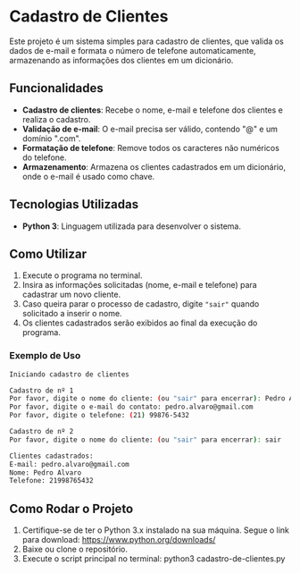 # Cadastro de Clientes

Este projeto é um sistema simples para cadastro de clientes, que valida os dados de e-mail e formata o número de telefone automaticamente, armazenando as informações dos clientes em um dicionário.

## Funcionalidades

- **Cadastro de clientes**: Recebe o nome, e-mail e telefone dos clientes e realiza o cadastro.
- **Validação de e-mail**: O e-mail precisa ser válido, contendo "@" e um domínio ".com".
- **Formatação de telefone**: Remove todos os caracteres não numéricos do telefone.
- **Armazenamento**: Armazena os clientes cadastrados em um dicionário, onde o e-mail é usado como chave.

## Tecnologias Utilizadas

- **Python 3**: Linguagem utilizada para desenvolver o sistema.

## Como Utilizar

1. Execute o programa no terminal.
2. Insira as informações solicitadas (nome, e-mail e telefone) para cadastrar um novo cliente.
3. Caso queira parar o processo de cadastro, digite `"sair"` quando solicitado a inserir o nome.
4. Os clientes cadastrados serão exibidos ao final da execução do programa.

### Exemplo de Uso

```bash
Iniciando cadastro de clientes

Cadastro de nº 1
Por favor, digite o nome do cliente: (ou "sair" para encerrar): Pedro Alvaro
Por favor, digite o e-mail do contato: pedro.alvaro@gmail.com
Por favor, digite o telefone: (21) 99876-5432

Cadastro de nº 2
Por favor, digite o nome do cliente: (ou "sair" para encerrar): sair

Clientes cadastrados:
E-mail: pedro.alvaro@gmail.com
Nome: Pedro Alvaro
Telefone: 21998765432

```
## Como Rodar o Projeto

1. Certifique-se de ter o Python 3.x instalado na sua máquina. 
   Segue o link para download: https://www.python.org/downloads/
2. Baixe ou clone o repositório.
3. Execute o script principal no terminal: python3 cadastro-de-clientes.py



